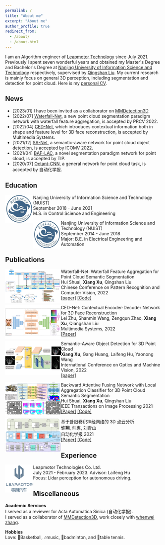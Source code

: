 ```yaml
---
permalink: /
title: "About me"
excerpt: "About me"
author_profile: true
redirect_from: 
  - /about/
  - /about.html
---
```


I am an Algorithm engineer of [Leapmotor Technology](https://www.leapmotor.com/home) since July 2021. Previously I spent seven wonderful years and obtained my Master's Degree and Bachelor's Degree at [Nanjing University of Information Science and Technology](https://www.nuist.edu.cn/main.htm) respectively, supervised by [Qingshan Liu](https://faculty.nuist.edu.cn/liuqingshan/zh_CN/index.htm). My current research is mainly focus on general 3D perception, including segmentation and detection for point cloud. Here is my [personal CV](../files/CV.pdf).

News
------------------------

- \[2023/01\] I have been invited as a collaborator on [MMDetection3D](https://github.com/open-mmlab/mmdetection3d).
- \[2022/07\] [Waterfall-Net](https://link.springer.com/chapter/10.1007/978-3-031-18913-5_3), a new point cloud segmentation paradigm network with waterfall feature aggregation, is accepted by PRCV 2022.
- \[2022/04\] [CED-Net](https://link.springer.com/article/10.1007/s00530-022-00938-2), which introduces contextual information both in shape and feature level for 3D face reconstruction, is accepted by Multimedia Systems.
- \[2021/12\] [SA-Net](https://www.spiedigitallibrary.org/conference-proceedings-of-spie/12173/1217318/Semantic-aware-object-detection-for-3D-point-cloud/10.1117/12.2634724.short?SSO=1), a semantic-aware network for point cloud object detection, is accepted by ICOMV 2022.
- \[2021/04\] [BAF-LAC](https://ieeexplore.ieee.org/abstract/document/9410334), a novel segmentation paradigm network for point cloud, is accepted by TIP.
- \[2020/07\] [Octant-CNN](http://www.aas.net.cn/article/doi/10.16383/j.aas.c200080), a general network for point cloud task, is accepted by 自动化学报.

Education
------------------------

<dl>
  <dt><img src="../images/nuist.jpg" width="90" height="90" align="left" /></dt>
  <dt>Nanjing University of Information Science and Technology (NUIST)</dt>
  <dd>September 2018 - June 2021</dd>
  <dd>M.S. in Control Science and Engineering</dd>
</dl>

<dl>
  <dt><img src="../images/nuist.jpg" width="90" height="90" align="left" /></dt>
  <dt>Nanjing University of Information Science and Technology (NUIST)</dt>
  <dd>September 2014 - June 2018</dd>
  <dd>Major: B.E. in Electrical Engineering and Automation</dd>
</dl>

Publications
------------------------

<dl>
  <dt><img src="../images/waterfall_net.png" width="180" height="110" align="left" /></dt>
  <dt>Waterfall-Net: Waterfall Feature Aggregation for Point Cloud Semantic Segmentation</dt>
  <dd>Hui Shuai, <strong>Xiang Xu</strong>, Qingshan Liu</dd>
  <dd>Chinese Conference on Pattern Recognition and Computer Vision, 2022</dd>
  <dd><a href="https://link.springer.com/chapter/10.1007/978-3-031-18913-5_3">[paper]</a> <a href="https://github.com/Xiangxu-0103/Waterfall-Net">[Code]</a></dd>
</dl>

<dl>
  <dt><img src="../images/ced-net.jpg" width="180" height="110" align="left" /></dt>
  <dt>CED-Net: Contextual Encoder-Decoder Network for 3D Face Reconstruction</dt>
  <dd>Lei Zhu, Shanmin Wang, Zengqun Zhao, <strong>Xiang Xu</strong>, Qiangshan Liu</dd>
  <dd>Multimedia Systems, 2022</dd>
  <dd><a href="https://link.springer.com/article/10.1007/s00530-022-00938-2">[Paper]</a></dd>
</dl>

<dl>
  <dt><img src="../images/sa_net.png" width="180" height="110" align="left" /></dt>
  <dt>Semantic-Aware Object Detection for 3D Point Cloud</dt>
  <dd><strong>Xiang Xu</strong>, Gang Huang, Laifeng Hu, Yaonong Wang</dd>
  <dd>International Conference on Optics and Machine Vision, 2022</dd>
  <dd><a href="https://www.spiedigitallibrary.org/conference-proceedings-of-spie/12173/1217318/Semantic-aware-object-detection-for-3D-point-cloud/10.1117/12.2634724.short?SSO=1">[paper]</a></dd>
</dl>

<dl>
  <dt><img src="../images/baf-lac.jpg" width="180" height="110" align="left" /></dt>
  <dt>Backward Attentive Fusing Network with Local Aggregation Classifier for 3D Point Cloud Semantic Segmentation</dt>
  <dd>Hui Shuai, <strong>Xiang Xu</strong>, Qingshan Liu</dd>
  <dd>IEEE Transactions on Image Processing 2021</dd>
  <dd><a href="https://ieeexplore.ieee.org/abstract/document/9410334">[Paper]</a> <a href="https://github.com/Xiangxu-0103/BAF-LAC">[Code]</a></dd>
</dl>

<dl>
  <dt><img src="../images/octant_cnn.png" width="180" height="110" align="left" /></dt>
  <dt>基于卦限卷积神经网络的 3D 点云分析</dt>
  <dd><strong>许翔</strong>, 帅惠, 刘青山</dd>
  <dd>自动化学报 2021</dd>
  <dd><a href="http://www.aas.net.cn/article/doi/10.16383/j.aas.c200080">[Paper]</a> <a href="https://github.com/Xiangxu-0103/Octant-CNN">[Code]</a></dd>
</dl>

Experience
------------------------

<dl>
  <dt><img src="../images/leapmotor.jpeg" width="90" height="90" align="left" /></dt>
  <dt>Leapmotor Technologies Co. Ltd.</dt>
  <dd>July 2021 - February 2023. Advisor: Laifeng Hu</dd>
  <dd>Focus: Lidar perception for autonomous driving.</dd>
</dl>

Miscellaneous
------------------------

**Academic Services** \
I served as a reviewer for Acta Automatica Sinica (自动化学报). \
I served as a collaborator of [MMDetection3D](https://github.com/open-mmlab/mmdetection3d), work closely with [whenwei zhang](http://zhangwenwei.cn/).

**Hobbies** \
Love: 🏀Basketball, 🎶music, 🏸badminton, and 🏓table tennis.
